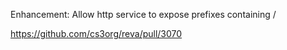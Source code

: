 Enhancement: Allow http service to expose prefixes containing /

https://github.com/cs3org/reva/pull/3070

